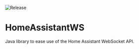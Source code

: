 ![Release](https://jitpack.io/v/se.payerl/HomeAssistantWS.svg)
# HomeAssistantWS
Java library to ease use of the Home Assistant WebSocket API.
